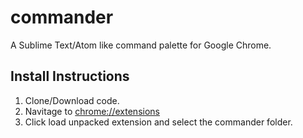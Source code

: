 # commander
A Sublime Text/Atom like command palette for Google Chrome.

## Install Instructions

1. Clone/Download code.
2. Navitage to [chrome://extensions](chrome://extensions)
3. Click load unpacked extension and select the commander folder.

